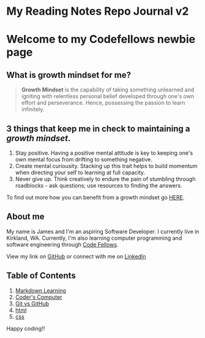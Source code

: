 # My Reading Notes Repo Journal v2 

# Welcome to my Codefellows newbie page

## What is growth mindset for me?

> **Growth Mindset** is the capability of taking something unlearned and igniting with relentless personal belief developed through one's own effort and perseverance. Hence, possessing the passion to learn infinitely.

## 3 things that keep me in check to maintaining a *growth mindset*.
1. Stay positive. Having a positive mental attitude is key to keeping one's own mental focus from drifting to something negative.
2. Create mental curiousity. Stacking up this trait helps to build momentum when directing your self to learning at full capacity.
3. Never give up. Think creatively to endure the pain of stumbling through roadblocks - ask questions; use resources to finding the answers.

To find out more how you can benefit from a growth mindset go [HERE](https://www.atlassian.com/blog/inside-atlassian/growth-mindset).

## About me
My name is James and I'm an aspiring Software Developer. I currently live in Kirkland, WA. Currently, I'm also learning computer programming and software engineering through [Code Fellows](https://www.codefellows.org/).

View my link on [GitHub](https://github.com/jabuan0910) or connect with me on [LinkedIn](https://www.linkedin.com/in/jabuan/)

## Table of Contents

1. [Markdown Learning](markdownlearning.md)
2. [Coder's Computer](coderscomputer.md)
3. [Git vs GitHub](github.md)
4. [html](html.md)
5. [css](css.md)




Happy coding!!
